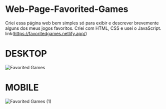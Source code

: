 # Web-Page-Favorited-Games
Criei essa página web bem simples só para exibir e descrever brevemente alguns dos meus jogos favoritos. Criei com HTML, CSS e usei o JavaScript.
link(https://favoritedgames.netlify.app/)
# DESKTOP
![Favorited Games](https://github.com/EliaxZen/Web-Page-Favorited-Games/assets/132005740/a75280aa-cf2f-462e-9014-d90982a33a4a)

# MOBILE
![Favorited Games (1)](https://github.com/EliaxZen/Web-Page-Favorited-Games/assets/132005740/ae1e1c56-ff24-46d6-8b45-ac1313ef2e8e)
